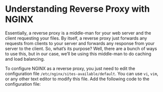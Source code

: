 # Understanding Reverse Proxy with NGINX

Essentially, a reverse proxy is a middle-man for your web server and the client requesting your files. By itself, a reverse proxy just forwards any requests from clients to your server and forwards any response from your server to the client. So, what’s its purpose? Well, there are a bunch of ways to use this, but in our case, we’ll be using this middle-man to do caching and load balancing.

To configure NGINX as a reverse proxy, you just need to edit the configuration file `/etc/nginx/sites-available/default`. You can use `vi`, `vim`, or any other text editor to modify this file. Add the following code to the configuration file:
